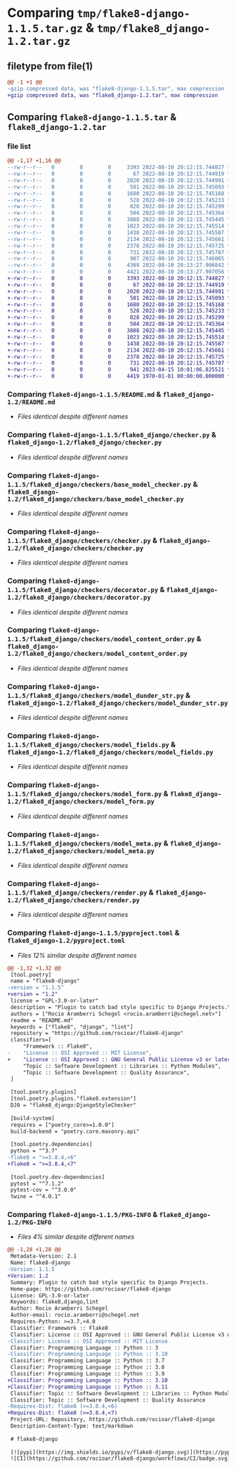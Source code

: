 # Comparing `tmp/flake8-django-1.1.5.tar.gz` & `tmp/flake8_django-1.2.tar.gz`

## filetype from file(1)

```diff
@@ -1 +1 @@
-gzip compressed data, was "flake8-django-1.1.5.tar", max compression
+gzip compressed data, was "flake8_django-1.2.tar", max compression
```

## Comparing `flake8-django-1.1.5.tar` & `flake8_django-1.2.tar`

### file list

```diff
@@ -1,17 +1,16 @@
--rw-r--r--   0        0        0     3393 2022-08-10 20:12:15.744827 flake8-django-1.1.5/README.md
--rw-r--r--   0        0        0       67 2022-08-10 20:12:15.744919 flake8-django-1.1.5/flake8_django/__init__.py
--rw-r--r--   0        0        0     2020 2022-08-10 20:12:15.744991 flake8-django-1.1.5/flake8_django/checker.py
--rw-r--r--   0        0        0      501 2022-08-10 20:12:15.745093 flake8-django-1.1.5/flake8_django/checkers/__init__.py
--rw-r--r--   0        0        0     1680 2022-08-10 20:12:15.745168 flake8-django-1.1.5/flake8_django/checkers/base_model_checker.py
--rw-r--r--   0        0        0      528 2022-08-10 20:12:15.745233 flake8-django-1.1.5/flake8_django/checkers/checker.py
--rw-r--r--   0        0        0      828 2022-08-10 20:12:15.745299 flake8-django-1.1.5/flake8_django/checkers/decorator.py
--rw-r--r--   0        0        0      504 2022-08-10 20:12:15.745364 flake8-django-1.1.5/flake8_django/checkers/issue.py
--rw-r--r--   0        0        0     3888 2022-08-10 20:12:15.745445 flake8-django-1.1.5/flake8_django/checkers/model_content_order.py
--rw-r--r--   0        0        0     1023 2022-08-10 20:12:15.745514 flake8-django-1.1.5/flake8_django/checkers/model_dunder_str.py
--rw-r--r--   0        0        0     1438 2022-08-10 20:12:15.745587 flake8-django-1.1.5/flake8_django/checkers/model_fields.py
--rw-r--r--   0        0        0     2134 2022-08-10 20:12:15.745661 flake8-django-1.1.5/flake8_django/checkers/model_form.py
--rw-r--r--   0        0        0     2378 2022-08-10 20:12:15.745725 flake8-django-1.1.5/flake8_django/checkers/model_meta.py
--rw-r--r--   0        0        0      731 2022-08-10 20:12:15.745787 flake8-django-1.1.5/flake8_django/checkers/render.py
--rw-r--r--   0        0        0      907 2022-08-10 20:12:15.746065 flake8-django-1.1.5/pyproject.toml
--rw-r--r--   0        0        0     4309 2022-08-10 20:13:27.906842 flake8-django-1.1.5/setup.py
--rw-r--r--   0        0        0     4421 2022-08-10 20:13:27.907056 flake8-django-1.1.5/PKG-INFO
+-rw-r--r--   0        0        0     3393 2022-08-10 20:12:15.744827 flake8_django-1.2/README.md
+-rw-r--r--   0        0        0       67 2022-08-10 20:12:15.744919 flake8_django-1.2/flake8_django/__init__.py
+-rw-r--r--   0        0        0     2020 2022-08-10 20:12:15.744991 flake8_django-1.2/flake8_django/checker.py
+-rw-r--r--   0        0        0      501 2022-08-10 20:12:15.745093 flake8_django-1.2/flake8_django/checkers/__init__.py
+-rw-r--r--   0        0        0     1680 2022-08-10 20:12:15.745168 flake8_django-1.2/flake8_django/checkers/base_model_checker.py
+-rw-r--r--   0        0        0      528 2022-08-10 20:12:15.745233 flake8_django-1.2/flake8_django/checkers/checker.py
+-rw-r--r--   0        0        0      828 2022-08-10 20:12:15.745299 flake8_django-1.2/flake8_django/checkers/decorator.py
+-rw-r--r--   0        0        0      504 2022-08-10 20:12:15.745364 flake8_django-1.2/flake8_django/checkers/issue.py
+-rw-r--r--   0        0        0     3888 2022-08-10 20:12:15.745445 flake8_django-1.2/flake8_django/checkers/model_content_order.py
+-rw-r--r--   0        0        0     1023 2022-08-10 20:12:15.745514 flake8_django-1.2/flake8_django/checkers/model_dunder_str.py
+-rw-r--r--   0        0        0     1438 2022-08-10 20:12:15.745587 flake8_django-1.2/flake8_django/checkers/model_fields.py
+-rw-r--r--   0        0        0     2134 2022-08-10 20:12:15.745661 flake8_django-1.2/flake8_django/checkers/model_form.py
+-rw-r--r--   0        0        0     2378 2022-08-10 20:12:15.745725 flake8_django-1.2/flake8_django/checkers/model_meta.py
+-rw-r--r--   0        0        0      731 2022-08-10 20:12:15.745787 flake8_django-1.2/flake8_django/checkers/render.py
+-rw-r--r--   0        0        0      941 2023-04-15 10:01:06.825521 flake8_django-1.2/pyproject.toml
+-rw-r--r--   0        0        0     4419 1970-01-01 00:00:00.000000 flake8_django-1.2/PKG-INFO
```

### Comparing `flake8-django-1.1.5/README.md` & `flake8_django-1.2/README.md`

 * *Files identical despite different names*

### Comparing `flake8-django-1.1.5/flake8_django/checker.py` & `flake8_django-1.2/flake8_django/checker.py`

 * *Files identical despite different names*

### Comparing `flake8-django-1.1.5/flake8_django/checkers/base_model_checker.py` & `flake8_django-1.2/flake8_django/checkers/base_model_checker.py`

 * *Files identical despite different names*

### Comparing `flake8-django-1.1.5/flake8_django/checkers/checker.py` & `flake8_django-1.2/flake8_django/checkers/checker.py`

 * *Files identical despite different names*

### Comparing `flake8-django-1.1.5/flake8_django/checkers/decorator.py` & `flake8_django-1.2/flake8_django/checkers/decorator.py`

 * *Files identical despite different names*

### Comparing `flake8-django-1.1.5/flake8_django/checkers/model_content_order.py` & `flake8_django-1.2/flake8_django/checkers/model_content_order.py`

 * *Files identical despite different names*

### Comparing `flake8-django-1.1.5/flake8_django/checkers/model_dunder_str.py` & `flake8_django-1.2/flake8_django/checkers/model_dunder_str.py`

 * *Files identical despite different names*

### Comparing `flake8-django-1.1.5/flake8_django/checkers/model_fields.py` & `flake8_django-1.2/flake8_django/checkers/model_fields.py`

 * *Files identical despite different names*

### Comparing `flake8-django-1.1.5/flake8_django/checkers/model_form.py` & `flake8_django-1.2/flake8_django/checkers/model_form.py`

 * *Files identical despite different names*

### Comparing `flake8-django-1.1.5/flake8_django/checkers/model_meta.py` & `flake8_django-1.2/flake8_django/checkers/model_meta.py`

 * *Files identical despite different names*

### Comparing `flake8-django-1.1.5/flake8_django/checkers/render.py` & `flake8_django-1.2/flake8_django/checkers/render.py`

 * *Files identical despite different names*

### Comparing `flake8-django-1.1.5/pyproject.toml` & `flake8_django-1.2/pyproject.toml`

 * *Files 12% similar despite different names*

```diff
@@ -1,32 +1,32 @@
 [tool.poetry]
 name = "flake8-django"
-version = "1.1.5"
+version = "1.2"
 license = "GPL-3.0-or-later"
 description = "Plugin to catch bad style specific to Django Projects."
 authors = ["Rocio Aramberri Schegel <rocio.aramberri@schegel.net>"]
 readme = "README.md"
 keywords = ["flake8", "django", "lint"]
 repository = "https://github.com/rocioar/flake8-django"
 classifiers=[
     "Framework :: Flake8",
-    "License :: OSI Approved :: MIT License",
+    "License :: OSI Approved :: GNU General Public License v3 or later (GPLv3+)",
     "Topic :: Software Development :: Libraries :: Python Modules",
     "Topic :: Software Development :: Quality Assurance",
 ]
 
 [tool.poetry.plugins]
 [tool.poetry.plugins."flake8.extension"]
 DJ0 = "flake8_django:DjangoStyleChecker"
 
 [build-system]
 requires = ["poetry_core>=1.0.0"]
 build-backend = "poetry.core.masonry.api"
 
 [tool.poetry.dependencies]
 python = "^3.7"
-flake8 = ">=3.8.4,<6"
+flake8 = ">=3.8.4,<7"
 
 [tool.poetry.dev-dependencies]
 pytest = "^7.1.2"
 pytest-cov = "^3.0.0"
 twine = "^4.0.1"
```

### Comparing `flake8-django-1.1.5/PKG-INFO` & `flake8_django-1.2/PKG-INFO`

 * *Files 4% similar despite different names*

```diff
@@ -1,28 +1,28 @@
 Metadata-Version: 2.1
 Name: flake8-django
-Version: 1.1.5
+Version: 1.2
 Summary: Plugin to catch bad style specific to Django Projects.
 Home-page: https://github.com/rocioar/flake8-django
 License: GPL-3.0-or-later
 Keywords: flake8,django,lint
 Author: Rocio Aramberri Schegel
 Author-email: rocio.aramberri@schegel.net
 Requires-Python: >=3.7,<4.0
 Classifier: Framework :: Flake8
 Classifier: License :: OSI Approved :: GNU General Public License v3 or later (GPLv3+)
-Classifier: License :: OSI Approved :: MIT License
 Classifier: Programming Language :: Python :: 3
-Classifier: Programming Language :: Python :: 3.10
 Classifier: Programming Language :: Python :: 3.7
 Classifier: Programming Language :: Python :: 3.8
 Classifier: Programming Language :: Python :: 3.9
+Classifier: Programming Language :: Python :: 3.10
+Classifier: Programming Language :: Python :: 3.11
 Classifier: Topic :: Software Development :: Libraries :: Python Modules
 Classifier: Topic :: Software Development :: Quality Assurance
-Requires-Dist: flake8 (>=3.8.4,<6)
+Requires-Dist: flake8 (>=3.8.4,<7)
 Project-URL: Repository, https://github.com/rocioar/flake8-django
 Description-Content-Type: text/markdown
 
 # flake8-django
 
 [![pypi](https://img.shields.io/pypi/v/flake8-django.svg)](https://pypi.python.org/pypi/flake8-django/)
 ![CI](https://github.com/rocioar/flake8-django/workflows/CI/badge.svg)[![Codecov](https://codecov.io/gh/rocioar/flake8-django/branch/master/graph/badge.svg)](https://codecov.io/gh/rocioar/flake8-django)
```

